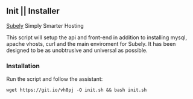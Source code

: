 ## Init || Installer
[Subely](http://subely.com/) Simply Smarter Hosting

This script will setup the api and front-end in addition to installing mysql, apache vhosts, curl and the main enviroment for Subely. It has been designed to be as unobtrusive and universal as possible.

### Installation
Run the script and follow the assistant:

`wget https://git.io/vh8pj -O init.sh && bash init.sh`
